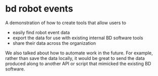 # bd robot events
A demonstration of how to create tools that allow users to
- easily find robot event data 
- export the data for use with existing internal BD software tools
- share their data across the organization

We also talked about how to automate work in the future.  For example, rather than save the data locally, it would be great to send the data produced along to another API or script that mimicked the existing BD software.
